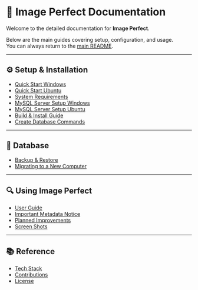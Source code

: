 # 📘 Image Perfect Documentation

Welcome to the detailed documentation for **Image Perfect**.

Below are the main guides covering setup, configuration, and usage.  
You can always return to the [main README](../README.md).

---

## ⚙️ Setup & Installation
- [Quick Start Windows](QUICK_START_WINDOWS.md)
- [Quick Start Ubuntu](QUICK_START_LINUX.md)
- [System Requirements](SYSTEM_REQUIREMENTS.md)
- [MySQL Server Setup Windows](MYSQL_SERVER_SETUP_WINDOWS.md)
- [MySQL Server Setup Ubuntu](MYSQL_SERVER_SETUP_LINUX.md)
- [Build & Install Guide](BUILD_INSTALL_DIRECTIONS.md)
- [Create Database Commands](CREATE_DATABASE_COMMANDS.md)

---

## 💾 Database
- [Backup & Restore](BACKUP_RESTORE_MYSQL_DATABASE.md)
- [Migrating to a New Computer](MIGRATING_TO_A_NEW_PC.md)

---

## 🔍 Using Image Perfect
- [User Guide](USER_GUIDE.md)
- [Important Metadata Notice](IMPORTANT_METADATA_NOTICE.md)
- [Planned Improvements](PLANNED_IMPROVEMENTS.md)
- [Screen Shots](SCREEN_SHOTS.md)

---

## 📚 Reference
- [Tech Stack](TECH_STACK.md)
- [Contributions](FEEDBACK_CONTRIBUTIONS.md)
- [License](../LICENSE.md)
